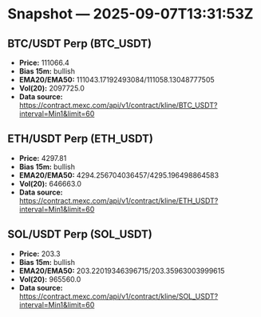 # Snapshot — 2025-09-07T13:31:53Z

## BTC/USDT Perp (BTC_USDT)
- **Price:** 111066.4
- **Bias 15m:** bullish
- **EMA20/EMA50:** 111043.17192493084/111058.13048777505
- **Vol(20):** 2097725.0
- **Data source:** https://contract.mexc.com/api/v1/contract/kline/BTC_USDT?interval=Min1&limit=60

## ETH/USDT Perp (ETH_USDT)
- **Price:** 4297.81
- **Bias 15m:** bullish
- **EMA20/EMA50:** 4294.256704036457/4295.196498864583
- **Vol(20):** 646663.0
- **Data source:** https://contract.mexc.com/api/v1/contract/kline/ETH_USDT?interval=Min1&limit=60

## SOL/USDT Perp (SOL_USDT)
- **Price:** 203.3
- **Bias 15m:** bullish
- **EMA20/EMA50:** 203.22019346396715/203.35963003999615
- **Vol(20):** 965560.0
- **Data source:** https://contract.mexc.com/api/v1/contract/kline/SOL_USDT?interval=Min1&limit=60

